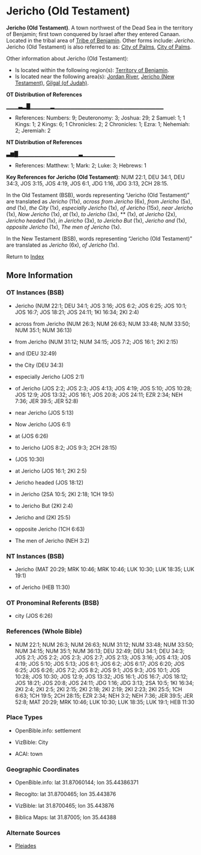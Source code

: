 # Jericho (Old Testament)
**Jericho (Old Testament)**. 
A town northwest of the Dead Sea in the territory of Benjamin; first town conquered by Israel after they entered Canaan. 
Located in the tribal area of [Tribe of Benjamin](../../../groups/md/acai/Benjamin.md). 
Other forms include: 
*Jericho*. 
Jericho (Old Testament) is also referred to as: 
[City of Palms](CityOfPalms.md), [City of Palms](CityOfPalms.2.md). 




Other information about Jericho (Old Testament):


* Is located within the following region(s): 
[Territory of Benjamin](TerritoryOfBenjamin.md). 
* Is located near the following area(s): 
[Jordan River](Jordan.md), [Jericho (New Testament)](Jericho.2.md), [Gilgal (of Judah)](Gilgal.4.md). 


**OT Distribution of References**

▁▁▁▃▂█▁▁▁▁▁▂▁▁▁▁▁▁▁▁▁▁▁▁▁▁▁▁▁▁▁▁▁▁▁▁▁▁▁
* References: Numbers: 9; Deuteronomy: 3; Joshua: 29; 2 Samuel: 1; 1 Kings: 1; 2 Kings: 6; 1 Chronicles: 2; 2 Chronicles: 1; Ezra: 1; Nehemiah: 2; Jeremiah: 2

**NT Distribution of References**

▃▆█▁▁▁▁▁▁▁▁▁▁▁▁▁▁▁▃▁▁▁▁▁▁▁▁
* References: Matthew: 1; Mark: 2; Luke: 3; Hebrews: 1



**Key References for Jericho (Old Testament)**: 
NUM 22:1, DEU 34:1, DEU 34:3, JOS 3:15, JOS 4:19, JOS 6:1, JDG 1:16, JDG 3:13, 2CH 28:15. 


In the Old Testament (BSB), words representing “Jericho (Old Testament)” are translated as 
*Jericho* (11x), *across from Jericho* (6x), *from Jericho* (5x), *and* (1x), *the City* (1x), *especially Jericho* (1x), *of Jericho* (15x), *near Jericho* (1x), *Now Jericho* (1x), *at* (1x), *to Jericho* (3x), ** (1x), *at Jericho* (2x), *Jericho headed* (1x), *in Jericho* (3x), *to Jericho But* (1x), *Jericho and* (1x), *opposite Jericho* (1x), *The men of Jericho* (1x). 


In the New Testament (BSB), words representing “Jericho (Old Testament)” are translated as 
*Jericho* (6x), *of Jericho* (1x). 


Return to [Index](00-Index.md)

## More Information

### OT Instances (BSB)

* Jericho (NUM 22:1; DEU 34:1; JOS 3:16; JOS 6:2; JOS 6:25; JOS 10:1; JOS 16:7; JOS 18:21; JOS 24:11; 1KI 16:34; 2KI 2:4)

* across from Jericho (NUM 26:3; NUM 26:63; NUM 33:48; NUM 33:50; NUM 35:1; NUM 36:13)

* from Jericho (NUM 31:12; NUM 34:15; JOS 7:2; JOS 16:1; 2KI 2:15)

* and (DEU 32:49)

* the City (DEU 34:3)

* especially Jericho (JOS 2:1)

* of Jericho (JOS 2:2; JOS 2:3; JOS 4:13; JOS 4:19; JOS 5:10; JOS 10:28; JOS 12:9; JOS 13:32; JOS 16:1; JOS 20:8; JOS 24:11; EZR 2:34; NEH 7:36; JER 39:5; JER 52:8)

* near Jericho (JOS 5:13)

* Now Jericho (JOS 6:1)

* at (JOS 6:26)

* to Jericho (JOS 8:2; JOS 9:3; 2CH 28:15)

*  (JOS 10:30)

* at Jericho (JOS 16:1; 2KI 2:5)

* Jericho headed (JOS 18:12)

* in Jericho (2SA 10:5; 2KI 2:18; 1CH 19:5)

* to Jericho But (2KI 2:4)

* Jericho and (2KI 25:5)

* opposite Jericho (1CH 6:63)

* The men of Jericho (NEH 3:2)



### NT Instances (BSB)

* Jericho (MAT 20:29; MRK 10:46; MRK 10:46; LUK 10:30; LUK 18:35; LUK 19:1)

* of Jericho (HEB 11:30)



### OT Pronominal Referents (BSB)

* city (JOS 6:26)



### References (Whole Bible)

* NUM 22:1; NUM 26:3; NUM 26:63; NUM 31:12; NUM 33:48; NUM 33:50; NUM 34:15; NUM 35:1; NUM 36:13; DEU 32:49; DEU 34:1; DEU 34:3; JOS 2:1; JOS 2:2; JOS 2:3; JOS 2:7; JOS 2:13; JOS 3:16; JOS 4:13; JOS 4:19; JOS 5:10; JOS 5:13; JOS 6:1; JOS 6:2; JOS 6:17; JOS 6:20; JOS 6:25; JOS 6:26; JOS 7:2; JOS 8:2; JOS 9:1; JOS 9:3; JOS 10:1; JOS 10:28; JOS 10:30; JOS 12:9; JOS 13:32; JOS 16:1; JOS 16:7; JOS 18:12; JOS 18:21; JOS 20:8; JOS 24:11; JDG 1:16; JDG 3:13; 2SA 10:5; 1KI 16:34; 2KI 2:4; 2KI 2:5; 2KI 2:15; 2KI 2:18; 2KI 2:19; 2KI 2:23; 2KI 25:5; 1CH 6:63; 1CH 19:5; 2CH 28:15; EZR 2:34; NEH 3:2; NEH 7:36; JER 39:5; JER 52:8; MAT 20:29; MRK 10:46; LUK 10:30; LUK 18:35; LUK 19:1; HEB 11:30


### Place Types

* OpenBible.info: settlement

* VizBible: City

* ACAI: town



### Geographic Coordinates

* OpenBible.info: lat 31.87060144; lon 35.44386371

* Recogito: lat 31.8700465; lon 35.443876

* VizBible: lat 31.8700465; lon 35.443876

* Biblica Maps: lat 31.87005; lon 35.44388



### Alternate Sources

* [Pleiades](http://pleiades.stoa.org/places/687917)



